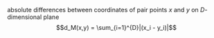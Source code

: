 absolute differences between coordinates of pair points $x$ and $y$ on $D$-dimensional plane$$d_M(x,y) = \sum_{i=1}^{D}|(x_i - y_i)|$$